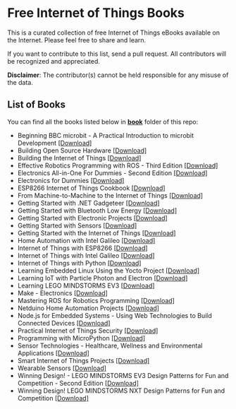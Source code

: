 # Free Internet of Things Books

This is a curated collection of free Internet of Things eBooks available on the Internet. Please feel free to share and learn.

If you want to contribute to this list, send a pull request. All contributors will be recognized and appreciated.

**Disclaimer**: The contributor(s) cannot be held responsible for any misuse of the data.

## List of Books

You can find all the books listed below in [**book**](/book) folder of this repo:

* Beginning BBC microbit - A Practical Introduction to microbit Development [[Download]](/book/Beginning%20BBC%20microbit%20-%20A%20Practical%20Introduction%20to%20microbit%20Development.pdf)
* Building Open Source Hardware [[Download]](/book/Building%20Open%20Source%20Hardware.epub)
* Building the Internet of Things [[Download]](/book/Building%20the%20Internet%20of%20Things.epub)
* Effective Robotics Programming with ROS - Third Edition [[Download]](/book/Effective%20Robotics%20Programming%20with%20ROS%20-%20Third%20Edition.pdf)
* Electronics All-in-One For Dummies - Second Edition [[Download]](/book/Electronics%20All-in-One%20For%20Dummies%20-%20Second%20Edition.epub)
* Electronics for Dummies [[Download]](/book/Electronics%20for%20Dummies.pdf)
* ESP8266 Internet of Things Cookbook [[Download]](/book/ESP8266%20Internet%20of%20Things%20Cookbook.pdf)
* From Machine-to-Machine to the Internet of Things [[Download]](/book/From%20Machine-to-Machine%20to%20the%20Internet%20of%20Things.epub)
* Getting Started with .NET Gadgeteer [[Download]](/book/Getting%20Started%20with%20.NET%20Gadgeteer.pdf)
* Getting Started with Bluetooth Low Energy [[Download]](/book/Getting%20Started%20with%20Bluetooth%20Low%20Energy.pdf)
* Getting Started with Electronic Projects [[Download]](/book/Getting%20Started%20with%20Electronic%20Projects.pdf)
* Getting Started with Sensors [[Download]](/book/Getting%20Started%20with%20Sensors.pdf)
* Getting Started with the Internet of Things [[Download]](/book/Getting%20Started%20with%20the%20Internet%20of%20Things.pdf)
* Home Automation with Intel Galileo [[Download]](/book/Home%20Automation%20with%20Intel%20Galileo.pdf)
* Internet of Things with ESP8266 [[Download]](/book/Internet%20of%20Things%20with%20ESP8266.pdf)
* Internet of Things with Intel Galileo [[Download]](/book/Internet%20of%20Things%20with%20Intel%20Galileo.pdf)
* Internet of Things with Python [[Download]](/book/Internet%20of%20Things%20with%20Python.pdf)
* Learning Embedded Linux Using the Yocto Project [[Download]](/book/Learning%20Embedded%20Linux%20Using%20the%20Yocto%20Project.pdf)
* Learning IoT with Particle Photon and Electron [[Download]](/book/Learning%20IoT%20with%20Particle%20Photon%20and%20Electron.pdf)
* Learning LEGO MINDSTORMS EV3 [[Download]](/book/Learning%20LEGO%20MINDSTORMS%20EV3.pdf)
* Make - Electronics [[Download]](/book/Make%20-%20Electronics.pdf)
* Mastering ROS for Robotics Programming [[Download]](/book/Mastering%20ROS%20for%20Robotics%20Programming.pdf)
* Netduino Home Automation Projects [[Download]](/book/Netduino%20Home%20Automation%20Projects.pdf)
* Node.js for Embedded Systems - Using Web Technologies to Build Connected Devices [[Download]](/book/Node.js%20for%20Embedded%20Systems%20-%20Using%20Web%20Technologies%20to%20Build%20Connected%20Devices.pdf)
* Practical Internet of Things Security [[Download]](/book/Practical%20Internet%20of%20Things%20Security.pdf)
* Programming with MicroPython [[Download]](/book/Programming%20with%20MicroPython.pdf)
* Sensor Technologies - Healthcare, Wellness and Environmental Applications [[Download]](/book/Sensor%20Technologies%20-%20Healthcare%2C%20Wellness%20and%20Environmental%20Applications.epub)
* Smart Internet of Things Projects [[Download]](/book/Smart%20Internet%20of%20Things%20Projects.pdf)
* Wearable Sensors [[Download]](/book/Wearable%20Sensors.epub)
* Winning Design! - LEGO MINDSTORMS EV3 Design Patterns for Fun and Competition - Second Edition [[Download]](/book/Winning%20Design%21%20-%20LEGO%20MINDSTORMS%20EV3%20Design%20Patterns%20for%20Fun%20and%20Competition%20-%20Second%20Edition.pdf)
* Winning Design! LEGO MINDSTORMS NXT Design Patterns for Fun and Competition [[Download]](/book/Winning%20Design%21%20LEGO%20MINDSTORMS%20NXT%20Design%20Patterns%20for%20Fun%20and%20Competition.pdf)

